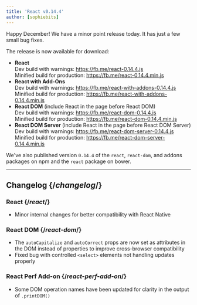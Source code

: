 ```yaml
---
title: 'React v0.14.4'
author: [sophiebits]
---
```


Happy December! We have a minor point release today. It has just a few small bug fixes.

The release is now available for download:

- **React**  
  Dev build with warnings: https://fb.me/react-0.14.4.js  
  Minified build for production: https://fb.me/react-0.14.4.min.js
- **React with Add-Ons**  
  Dev build with warnings: https://fb.me/react-with-addons-0.14.4.js  
  Minified build for production: https://fb.me/react-with-addons-0.14.4.min.js
- **React DOM** (include React in the page before React DOM)  
  Dev build with warnings: https://fb.me/react-dom-0.14.4.js  
  Minified build for production: https://fb.me/react-dom-0.14.4.min.js
- **React DOM Server** (include React in the page before React DOM Server)  
  Dev build with warnings: https://fb.me/react-dom-server-0.14.4.js  
  Minified build for production: https://fb.me/react-dom-server-0.14.4.min.js

We've also published version `0.14.4` of the `react`, `react-dom`, and addons packages on npm and the `react` package on bower.

---

## Changelog {/*changelog*/}

### React {/*react*/}

- Minor internal changes for better compatibility with React Native

### React DOM {/*react-dom*/}

- The `autoCapitalize` and `autoCorrect` props are now set as attributes in the DOM instead of properties to improve cross-browser compatibility
- Fixed bug with controlled `<select>` elements not handling updates properly

### React Perf Add-on {/*react-perf-add-on*/}

- Some DOM operation names have been updated for clarity in the output of `.printDOM()`
